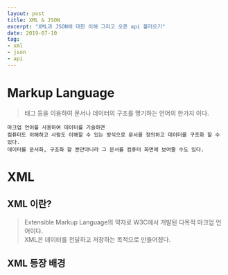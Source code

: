 ```yaml
---
layout: post 
title: XML & JSON 
excerpt: "XML과 JSON에 대한 이해 그리고 오픈 api 불러오기"
date: 2019-07-10
tag:
- xml
- json
- api
---
```


# Markup Language 

> 태그 등을 이용하여 문서나 데이터의 구조를 명기하는 언어의 한가지 이다. <br>


```
마크업 언어를 사용하여 데이터를 기술하면 
컴퓨터도 이해하고 사람도 이해할 수 있는 방식으로 문서를 정의하고 데이터를 구조화 할 수 있다.
데이터를 문서화, 구조화 할 뿐만아니라 그 문서를 컴퓨터 화면에 보여줄 수도 있다.

```


# XML 

## XML 이란? 

> Extensible Markup Language의 약자로 W3C에서 개발된 다목적 마크업 언어이다. <br>
> XML은 데이터를 전달하고 저장하는 목적으로 만들어졌다. <br>

## XML 등장 배경 


